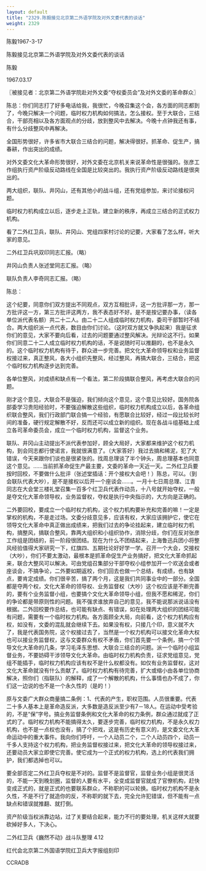 ```yaml
---
layout: default
title: "2329.陈毅接见北京第二外语学院及对外文委代表的谈话"
weight: 2329
---
```


陈毅1967-3-17

陈毅接见北京第二外语学院及对外文委代表的谈话

陈毅

1967.03.17

〖被接见者：北京第二外语学院赴对外文委“夺权委员会”及对外文委的革命群众〗

陈总：你们同志打了好多电话给我，我很忙，今晚召集这个会，各方面的同志都到了，今晚只解决一个问题，临时权力机构如何搞法，怎么接权。至于大联合，三结合，干部亮相以及各方面观点的分歧，放到整风中去解决。今晚十点钟我还有事，有什么分歧整风中再解决。

全国形势很好，许多省市大联合三结合的问题，解决得很好。抓革命、促生产，搞春耕，作出突出的成绩。

对外文委文化大革命形势很好，对外文委在北京机关来说革命性是很强的。张彦工作组执行资产阶级反动路线在全国是比较突出的。我执行资产阶级反动路线是很突出的。

两大组织，联队、井冈山，还有其他小的战斗组，还有党组参加，来讨论接权问题。

临时权力机构成立以后，逐步走上正轨，建立新的秩序，再成立三结合的正式权力机构。

看了二外红卫兵，联队、井冈山、党组四家村讨论的记要，大家看了怎么样，听大家的意见。

二外红卫兵巩双印同志汇报。（略）

井冈山负责人张述堂同志汇报。（略）

联队负责人李奇同志汇报。（略）

陈总：

这个纪要，同意你们双方提出不同观点，双方互相批评，这一方批评那一方，那一方批评这一方，第三方批评这两方，我不表态好不好。是不是按记要办事，（读各单位派代表名额）共二十二人。由二十二人组成临时权力机构，委司干部暂时不结合。两大组织派一点代表，数目由你们讨论。（这时双方就又争执起来）我是征求你们的意见，大家不要向后看，过去的问题要通过整风解决。光辩论这不行。如果你们同意二十二人成立临时权力机构的话，不是说随时可以推翻的，也不是永久的。这个临时权力机构有待于，群众进一步完善。把文化大革命领导权和业务监督权接过来，真正整风，各大小组织先整风，经过整风，再搞大联合，三结合，把这个临时权力机构逐步达到完善。

各单位整风，对成绩和缺点有一个看法，第二阶段搞联合整风，再考虑大联合的问题。

刚才这个意见，大联合不是强迫，我们倾向这个意见，这个意见比较好。国务院各部委学习贵阳经验时，不要强迫解散这些组织，临时权力机构成立以后，各革命组织联合整风，我们行政部门联合搞一个经验，有愿联合比较好，经过一段比较长时间的准备，硬行规定解散不好，反而还可以成立新的组织。现在各战斗组基础上成立各司革命委员会，成立一个临时权力机构，监督这个业务。

联队、井冈山主动提出不派代表参加好，顾全大局好，大家都来维护这个权力机构，到会同志都行使诺言，我就很满意了。（大家答好）我过去搞和稀泥，犯了大错误，今天来跟你们谈也是很紧张的。找周总理谈了半个钟头，周总理基本也同意这个意见。……当前抓革命促生产最主要，文委的革命一天近一天。二外红卫兵要按时回校，不要做什么批评（张述堂插话：开个接权大会吧！）陈总，可以。（到会联队代表大吵），是不是接权以后开一个座谈会……。一月十七日周总理、江青同志在大会堂三楼礼堂召集一百多个红卫兵代表作动员，十八号就开始夺权，一般是夺文化大革命领导权，业务监督权，夺权是执行中央指示的，大方向是正确的。

二外要回校，要成立一个临时权力机构，这个权力机构要补充和完善的嘛！一定是掌权的机构，不是走过场。文委分歧意见多，应该有权，大家应该拥护它，使它在领导文化大革命中真正做出成绩来，把我们过去的争论挂起来，建立临时权力机构，搞整风，搞联合整风，靠两大组织和小组织协作，消除分歧，你们在反对张彦工作组是团结的，前一阶段很团结。现在为什么不团结起来，上海鲁迅兵团小将整风经验值得大家研究一下，红旗四、五期社论好好学一学。召开一个大会，交接权（大吵），你们不要太激动，最根本是抓革命促生产业务搞好，把文化大革命抓起来，联合大整风可以解决。可由党组召集部分干部夺权小组参加开一个欢送会或者座谈会，不搞争论，二外要如期返校，你们回去也做一个总结，有成绩，也有缺点，要肯定成绩。你们很辛苦，搞了两个月，这是我们共同事业中的一部分。全国都是夺两个权，文化大革命的领导权、业务监督权（大吵）这个权应该是不断完善的，要有个业务监督小组，也要搞个文化大革命领导小组，但我不愿和稀泥，你们的争论都是带原则性的问题。我不强求谁放弃自己的意见，我不能说那派说话没有根据。二外回校要作总结，也可能有缺点、有错误，如在处理两大组织的团结可能有问题，需要有一个临时权力机构。各方面顾全大局，向前看，这个权力机构应有权，如没有，文委的混乱就会继续下去。如果没有权，只接几个印，意义就不大了，我是代表国务院，这个权接过去了，当然是一个权力机构可以接文化革命大权也可以接业务监督权，这与文委群众有权不矛盾，你们首先要一个条例，搞一个领导文化大革命的几条，学习毛泽东思想、大联合三结合的问题。派一个临时小组监督业务，不要妨碍干涉领导文化大革命。由临时权力机构负责，征求党组意见，党组不能插手，临时权力机构应该有权不是什么权都没有。如仅有业务监督权，这对文化大革命就没有什么贡献了。临时权力机构有待完善，扩大或缩小由各单位协商解决，照你们（指联队）的解释，成了一个解散的机构，什么事情也办不成了，你们这一边说的也不是一个永久性的（是的！）

原与文委广大群众商量搞二条例：1、代表的产生，职权范围。人员很重要。代表二十多人基本上是革命造反派，大多数是造反派至少有7－18人。在运动中受考验的，不是“保”字号。搞业务监督条例和文化大革命的权力条例，群众通过就成了正式的了。临时权力机构不能搞得太久，要逐步完善，临时权力机构，不是永久权力机构，也不是一点权也没有，搞了个把戏，这是有历史有意义的，是文委文化大革命运动中的重大事件。我向你们呼吁，一个人动员二个，二个人动员四个，动员一千多人支持这个权力机构，把业务监督权接过来，把文化大革命的领导权接过来，还要动员大家立即使它完善。使它成为一个正式的权力机构，选上的代表我们拥护，我们都选掉也可以。

要全部否定二外红卫兵夺权是不对的。监督不是监督官，监督业务小组是很灵活的，不能一天到晚划圈，监督的人要有水平，全变成监督官就成了官僚机构，赶快变成正式的，就是正式的也要联系群众，不称职的可以轮换。临时权力机构不是永久性，不是不行了就造你的反，不称职的就下去，完全允许犯错误，但不能有一点缺点和错误就推翻、就打倒。

资产阶级当权派靠边站，过了关要结合起来，能力不行的要处理，机关这样大就要砍掉好多人，下决心。

二外红卫兵《巍然不动》战斗队整理 4.12

红代会北京第二外国语学院红卫兵大字报组刻印

CCRADB

